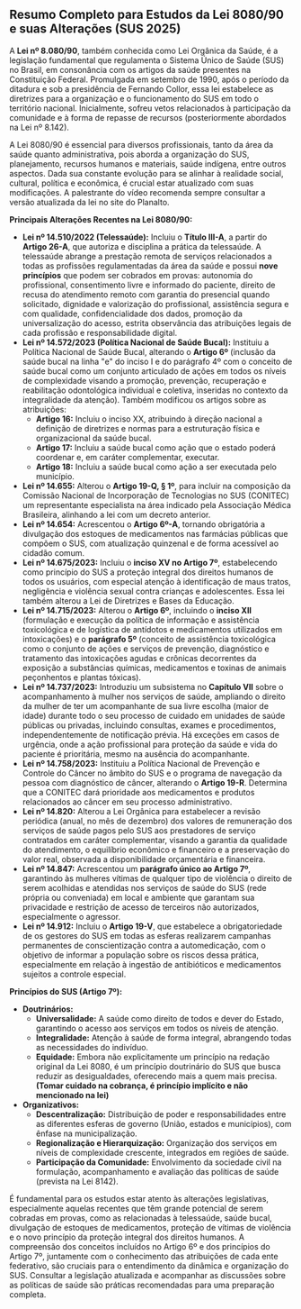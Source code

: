 ## Resumo Completo para Estudos da Lei 8080/90 e suas Alterações (SUS 2025)

A **Lei nº 8.080/90**, também conhecida como Lei Orgânica da Saúde, é a legislação fundamental que regulamenta o Sistema Único de Saúde (SUS) no Brasil, em consonância com os artigos da saúde presentes na Constituição Federal. Promulgada em setembro de 1990, após o período da ditadura e sob a presidência de Fernando Collor, essa lei estabelece as diretrizes para a organização e o funcionamento do SUS em todo o território nacional. Inicialmente, sofreu vetos relacionados à participação da comunidade e à forma de repasse de recursos (posteriormente abordados na Lei nº 8.142).

A Lei 8080/90 é essencial para diversos profissionais, tanto da área da saúde quanto administrativa, pois aborda a organização do SUS, planejamento, recursos humanos e materiais, saúde indígena, entre outros aspectos. Dada sua constante evolução para se alinhar à realidade social, cultural, política e econômica, é crucial estar atualizado com suas modificações. A palestrante do vídeo recomenda sempre consultar a versão atualizada da lei no site do Planalto.


**Principais Alterações Recentes na Lei 8080/90:**

*   **Lei nº 14.510/2022 (Telessaúde):** Incluiu o **Título III-A**, a partir do **Artigo 26-A**, que autoriza e disciplina a prática da telessaúde. A telessaúde abrange a prestação remota de serviços relacionados a todas as profissões regulamentadas da área da saúde e possui **nove princípios** que podem ser cobrados em provas: autonomia do profissional, consentimento livre e informado do paciente, direito de recusa do atendimento remoto com garantia do presencial quando solicitado, dignidade e valorização do profissional, assistência segura e com qualidade, confidencialidade dos dados, promoção da universalização do acesso, estrita observância das atribuições legais de cada profissão e responsabilidade digital.
*   **Lei nº 14.572/2023 (Política Nacional de Saúde Bucal):** Instituiu a Política Nacional de Saúde Bucal, alterando o **Artigo 6º** (inclusão da saúde bucal na linha "e" do inciso I e do parágrafo 4º com o conceito de saúde bucal como um conjunto articulado de ações em todos os níveis de complexidade visando a promoção, prevenção, recuperação e reabilitação odontológica individual e coletiva, inseridas no contexto da integralidade da atenção). Também modificou os artigos sobre as atribuições:
    *   **Artigo 16:** Incluiu o inciso XX, atribuindo à direção nacional a definição de diretrizes e normas para a estruturação física e organizacional da saúde bucal.
    *   **Artigo 17:** Incluiu a saúde bucal como ação que o estado poderá coordenar e, em caráter complementar, executar.
    *   **Artigo 18:** Incluiu a saúde bucal como ação a ser executada pelo município.
*   **Lei nº 14.655:** Alterou o **Artigo 19-Q, § 1º**, para incluir na composição da Comissão Nacional de Incorporação de Tecnologias no SUS (CONITEC) um representante especialista na área indicado pela Associação Médica Brasileira, alinhando a lei com um decreto anterior.
*   **Lei nº 14.654:** Acrescentou o **Artigo 6º-A**, tornando obrigatória a divulgação dos estoques de medicamentos nas farmácias públicas que compõem o SUS, com atualização quinzenal e de forma acessível ao cidadão comum.
*   **Lei nº 14.675/2023:** Incluiu o **inciso XV no Artigo 7º**, estabelecendo como princípio do SUS a proteção integral dos direitos humanos de todos os usuários, com especial atenção à identificação de maus tratos, negligência e violência sexual contra crianças e adolescentes. Essa lei também alterou a Lei de Diretrizes e Bases da Educação.
*   **Lei nº 14.715/2023:** Alterou o **Artigo 6º**, incluindo o **inciso XII** (formulação e execução da política de informação e assistência toxicológica e de logística de antídotos e medicamentos utilizados em intoxicações) e o **parágrafo 5º** (conceito de assistência toxicológica como o conjunto de ações e serviços de prevenção, diagnóstico e tratamento das intoxicações agudas e crônicas decorrentes da exposição a substâncias químicas, medicamentos e toxinas de animais peçonhentos e plantas tóxicas).
*   **Lei nº 14.737/2023:** Introduziu um subsistema no **Capítulo VII** sobre o acompanhamento à mulher nos serviços de saúde, ampliando o direito da mulher de ter um acompanhante de sua livre escolha (maior de idade) durante todo o seu processo de cuidado em unidades de saúde públicas ou privadas, incluindo consultas, exames e procedimentos, independentemente de notificação prévia. Há exceções em casos de urgência, onde a ação profissional para proteção da saúde e vida do paciente é prioritária, mesmo na ausência do acompanhante.
*   **Lei nº 14.758/2023:** Instituiu a Política Nacional de Prevenção e Controle do Câncer no âmbito do SUS e o programa de navegação da pessoa com diagnóstico de câncer, alterando o **Artigo 19-R**. Determina que a CONITEC dará prioridade aos medicamentos e produtos relacionados ao câncer em seu processo administrativo.
*   **Lei nº 14.820:** Alterou a Lei Orgânica para estabelecer a revisão periódica (anual, no mês de dezembro) dos valores de remuneração dos serviços de saúde pagos pelo SUS aos prestadores de serviço contratados em caráter complementar, visando a garantia da qualidade do atendimento, o equilíbrio econômico e financeiro e a preservação do valor real, observada a disponibilidade orçamentária e financeira.
*   **Lei nº 14.847:** Acrescentou um **parágrafo único ao Artigo 7º**, garantindo às mulheres vítimas de qualquer tipo de violência o direito de serem acolhidas e atendidas nos serviços de saúde do SUS (rede própria ou conveniada) em local e ambiente que garantam sua privacidade e restrição de acesso de terceiros não autorizados, especialmente o agressor.
*   **Lei nº 14.912:** Incluiu o **Artigo 19-V**, que estabelece a obrigatoriedade de os gestores do SUS em todas as esferas realizarem campanhas permanentes de conscientização contra a automedicação, com o objetivo de informar a população sobre os riscos dessa prática, especialmente em relação à ingestão de antibióticos e medicamentos sujeitos a controle especial.

**Princípios do SUS (Artigo 7º):**

*   **Doutrinários:**
    *   **Universalidade:** A saúde como direito de todos e dever do Estado, garantindo o acesso aos serviços em todos os níveis de atenção.
    *   **Integralidade:** Atenção à saúde de forma integral, abrangendo todas as necessidades do indivíduo.
    *   **Equidade:** Embora não explicitamente um princípio na redação original da Lei 8080, é um princípio doutrinário do SUS que busca reduzir as desigualdades, oferecendo mais a quem mais precisa.**(Tomar cuidado na cobrança, é princípio implícito e não mencionado na lei)**
*   **Organizativos:**
    *   **Descentralização:** Distribuição de poder e responsabilidades entre as diferentes esferas de governo (União, estados e municípios), com ênfase na municipalização.
    *   **Regionalização e Hierarquização:** Organização dos serviços em níveis de complexidade crescente, integrados em regiões de saúde.
    *   **Participação da Comunidade:** Envolvimento da sociedade civil na formulação, acompanhamento e avaliação das políticas de saúde (prevista na Lei 8142).

É fundamental para os estudos estar atento às alterações legislativas, especialmente aquelas recentes que têm grande potencial de serem cobradas em provas, como as relacionadas à telessaúde, saúde bucal, divulgação de estoques de medicamentos, proteção de vítimas de violência e o novo princípio da proteção integral dos direitos humanos. A compreensão dos conceitos incluídos no Artigo 6º e dos princípios do Artigo 7º, juntamente com o conhecimento das atribuições de cada ente federativo, são cruciais para o entendimento da dinâmica e organização do SUS. Consultar a legislação atualizada e acompanhar as discussões sobre as políticas de saúde são práticas recomendadas para uma preparação completa.
